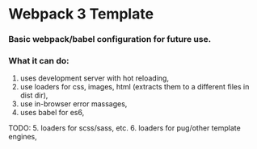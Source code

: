 # Webpack 3 Template
### Basic webpack/babel configuration for future use.

### What it can do:
1. uses development server with hot reloading,
2. use loaders for css, images, html (extracts them to a different files in dist dir),
3. use in-browser error massages,
4. uses babel for es6,

TODO:
5. loaders for scss/sass, etc.
6. loaders for pug/other template engines,